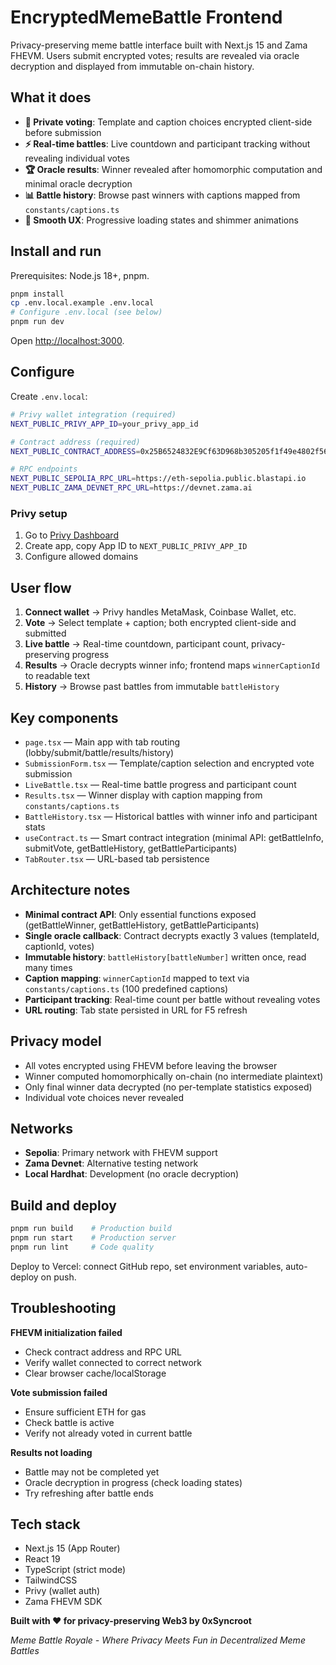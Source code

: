 # EncryptedMemeBattle Frontend

Privacy-preserving meme battle interface built with Next.js 15 and Zama FHEVM. Users submit encrypted votes; results are revealed via oracle decryption and displayed from immutable on-chain history.

## What it does

- **🔐 Private voting**: Template and caption choices encrypted client-side before submission
- **⚡ Real-time battles**: Live countdown and participant tracking without revealing individual votes
- **🏆 Oracle results**: Winner revealed after homomorphic computation and minimal oracle decryption
- **📊 Battle history**: Browse past winners with captions mapped from `constants/captions.ts`
- **💫 Smooth UX**: Progressive loading states and shimmer animations

## Install and run

Prerequisites: Node.js 18+, pnpm.

```bash
pnpm install
cp .env.local.example .env.local
# Configure .env.local (see below)
pnpm run dev
```

Open [http://localhost:3000](http://localhost:3000).

## Configure

Create `.env.local`:

```bash
# Privy wallet integration (required)
NEXT_PUBLIC_PRIVY_APP_ID=your_privy_app_id

# Contract address (required)
NEXT_PUBLIC_CONTRACT_ADDRESS=0x25B6524832E9Cf63D968b305205f1f49e4802f56

# RPC endpoints
NEXT_PUBLIC_SEPOLIA_RPC_URL=https://eth-sepolia.public.blastapi.io
NEXT_PUBLIC_ZAMA_DEVNET_RPC_URL=https://devnet.zama.ai
```

### Privy setup

1. Go to [Privy Dashboard](https://dashboard.privy.io)
2. Create app, copy App ID to `NEXT_PUBLIC_PRIVY_APP_ID`
3. Configure allowed domains

## User flow

1. **Connect wallet** → Privy handles MetaMask, Coinbase Wallet, etc.
2. **Vote** → Select template + caption; both encrypted client-side and submitted
3. **Live battle** → Real-time countdown, participant count, privacy-preserving progress
4. **Results** → Oracle decrypts winner info; frontend maps `winnerCaptionId` to readable text
5. **History** → Browse past battles from immutable `battleHistory`

## Key components

- `page.tsx` — Main app with tab routing (lobby/submit/battle/results/history)
- `SubmissionForm.tsx` — Template/caption selection and encrypted vote submission
- `LiveBattle.tsx` — Real-time battle progress and participant count
- `Results.tsx` — Winner display with caption mapping from `constants/captions.ts`
- `BattleHistory.tsx` — Historical battles with winner info and participant stats
- `useContract.ts` — Smart contract integration (minimal API: getBattleInfo, submitVote, getBattleHistory, getBattleParticipants)
- `TabRouter.tsx` — URL-based tab persistence

## Architecture notes

- **Minimal contract API**: Only essential functions exposed (getBattleWinner, getBattleHistory, getBattleParticipants)
- **Single oracle callback**: Contract decrypts exactly 3 values (templateId, captionId, votes)
- **Immutable history**: `battleHistory[battleNumber]` written once, read many times
- **Caption mapping**: `winnerCaptionId` mapped to text via `constants/captions.ts` (100 predefined captions)
- **Participant tracking**: Real-time count per battle without revealing votes
- **URL routing**: Tab state persisted in URL for F5 refresh

## Privacy model

- All votes encrypted using FHEVM before leaving the browser
- Winner computed homomorphically on-chain (no intermediate plaintext)
- Only final winner data decrypted (no per-template statistics exposed)
- Individual vote choices never revealed

## Networks

- **Sepolia**: Primary network with FHEVM support
- **Zama Devnet**: Alternative testing network
- **Local Hardhat**: Development (no oracle decryption)

## Build and deploy

```bash
pnpm run build    # Production build
pnpm run start    # Production server
pnpm run lint     # Code quality
```

Deploy to Vercel: connect GitHub repo, set environment variables, auto-deploy on push.

## Troubleshooting

**FHEVM initialization failed**
- Check contract address and RPC URL
- Verify wallet connected to correct network
- Clear browser cache/localStorage

**Vote submission failed**
- Ensure sufficient ETH for gas
- Check battle is active
- Verify not already voted in current battle

**Results not loading**
- Battle may not be completed yet
- Oracle decryption in progress (check loading states)
- Try refreshing after battle ends

## Tech stack

- Next.js 15 (App Router)
- React 19
- TypeScript (strict mode)
- TailwindCSS
- Privy (wallet auth)
- Zama FHEVM SDK

**Built with ❤️ for privacy-preserving Web3 by 0xSyncroot**

*Meme Battle Royale - Where Privacy Meets Fun in Decentralized Meme Battles*